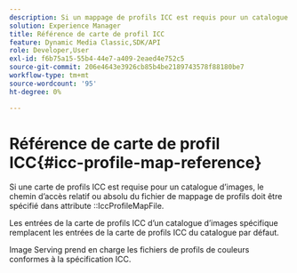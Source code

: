 ```yaml
---
description: Si un mappage de profils ICC est requis pour un catalogue d’images, le chemin d’accès relatif ou absolu du fichier de mappage de profils doit être spécifié dans l’attribut IccProfileMapFile.
solution: Experience Manager
title: Référence de carte de profil ICC
feature: Dynamic Media Classic,SDK/API
role: Developer,User
exl-id: f6b75a15-55b4-44e7-a409-2eaed4e752c5
source-git-commit: 206e4643e3926cb85b4be2189743578f88180be7
workflow-type: tm+mt
source-wordcount: '95'
ht-degree: 0%

---
```


# Référence de carte de profil ICC{#icc-profile-map-reference}

Si une carte de profils ICC est requise pour un catalogue d’images, le chemin d’accès relatif ou absolu du fichier de mappage de profils doit être spécifié dans attribute ::IccProfileMapFile.

Les entrées de la carte de profils ICC d’un catalogue d’images spécifique remplacent les entrées de la carte de profils ICC du catalogue par défaut.

Image Serving prend en charge les fichiers de profils de couleurs conformes à la spécification ICC.
